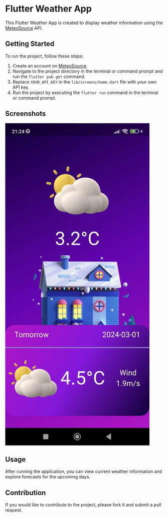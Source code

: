 # Flutter Weather App

This Flutter Weather App is created to display weather information using the [MeteoSource](https://www.meteosource.com/) API.

## Getting Started

To run the project, follow these steps:

1. Create an account on [MeteoSource](https://www.meteosource.com/).
2. Navigate to the project directory in the terminal or command prompt and run the `flutter pub get` command.
3. Replace `YOUR_API_KEY` in the `lib/screens/home.dart` file with your own API key.
4. Run the project by executing the `flutter run` command in the terminal or command prompt.

## Screenshots

![Weather App](weatherapp.jpeg)

## Usage

After running the application, you can view current weather information and explore forecasts for the upcoming days.

## Contribution

If you would like to contribute to the project, please fork it and submit a pull request.

